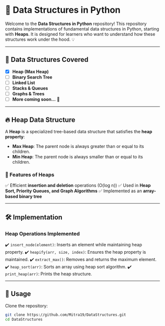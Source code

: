 
# 📌 Data Structures in Python

Welcome to the **Data Structures in Python** repository! This repository contains implementations of fundamental data structures in Python, starting with **Heaps**. It is designed for learners who want to understand how these structures work under the hood. 💡

---

## 📂 Data Structures Covered

- [X] **Heap (Max Heap)**
- [ ] **Binary Search Tree**
- [ ] **Linked List**
- [ ] **Stacks & Queues**
- [ ] **Graphs & Trees**
- [ ] **More coming soon...** 🚀

---

## 🔥 Heap Data Structure

A **Heap** is a specialized tree-based data structure that satisfies the **heap property**:

- **Max Heap**: The parent node is always greater than or equal to its children.
- **Min Heap**: The parent node is always smaller than or equal to its children.

### 📜 Features of Heaps

✅ Efficient **insertion and deletion** operations (O(log n))
✅ Used in **Heap Sort, Priority Queues, and Graph Algorithms**
✅ Implemented as an **array-based binary tree**

---

## 🛠 Implementation

### **Heap Operations Implemented**

✔️ `insert_node(element)`: Inserts an element while maintaining heap property.
✔️ `heapify(arr, size, index)`: Ensures the heap property is maintained.
✔️ `extract_max()`: Removes and returns the maximum element.
✔️ `heap_sort(arr)`: Sorts an array using heap sort algorithm.
✔️ `print_heap(arr)`: Prints the heap structure.

---

## 🚀 Usage

Clone the repository:

```sh
git clone https://github.com/Mitra19/DataStructures.git
cd DataStructures
```
